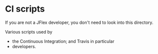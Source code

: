<!--
  Copyright 2023, Gerwin Klein, Régis Décamps, Steve Rowe
  SPDX-License-Identifier: CC-BY-SA-4.0
-->

# CI scripts

If you are not a JFlex developer, you don't need to look into this directory.

Various scripts used by
- the Continuous Integration; and Travis in particular
- developers.

